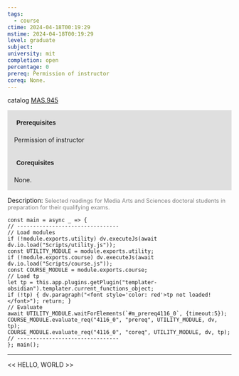 ```yaml
---
tags:
  - course
ctime: 2024-04-18T00:19:29
mstime: 2024-04-18T00:19:29
level: graduate
subject: 
university: mit
completion: open
percentage: 0
prereq: Permission of instructor
coreq: None.
---
```


catalog [MAS.945](http://student.mit.edu/catalog/mMASa.html#MAS.945)

<span style="display: block; padding: 15px; background-color: rgb(100, 100, 100, 0.2);"><font id="m_prereq4116_0" style="display: block; font-family: Arial, sans-serif; font-weight: bold; padding: 5px">Prerequisites</font><br><span id="prereq4116_0">Permission of instructor</span></span>
<span style="display: block; padding: 15px; background-color: rgb(100, 100, 100, 0.2);"><font id="m_coreq4116_0" style="display: block; font-family: Arial, sans-serif; font-weight: bold; padding: 5px">Corequisites</font><br><span id="coreq4116_0">None.</span></span>

<font style="">Description:</font>
<font style="color: grey; font-size: 0.8rem;">Selected readings for Media Arts and Sciences doctoral students in preparation for their qualifying exams.</font>

```dataviewjs
const main = async _ => {
// --------------------------------
// Load modules
if (!module.exports.utility) dv.executeJs(await dv.io.load("Scripts/utility.js"));
const UTILITY_MODULE = module.exports.utility;
if (!module.exports.course) dv.executeJs(await dv.io.load("Scripts/course.js"));
const COURSE_MODULE = module.exports.course;
// Load tp
let tp = this.app.plugins.getPlugin("templater-obsidian").templater.current_functions_object;
if (!tp) { dv.paragraph("<font style='color: red'>tp not loaded!</font>"); return; }
// Evaluate
await UTILITY_MODULE.waitForElements(`#m_prereq4116_0`, {timeout:5});
COURSE_MODULE.evaluate_req("4116_0", "prereq", UTILITY_MODULE, dv, tp);
COURSE_MODULE.evaluate_req("4116_0", "coreq", UTILITY_MODULE, dv, tp);
// --------------------------------
}; main();
```

---

<< HELLO, WORLD >>
